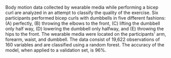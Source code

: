 
Body motion data collected by wearable media while performing a bicep curl
are analyzed in an attempt to classify the quality of the exercise.
Six participants performed bicep curls with dumbbells in five different fashions:
(A) perfectly, (B) throwing the elbows to the front, (C) lifting the dumbbell only half way,
(D) lowering the dumbbell only halfway, and (E) throwing the hips to the front. 
The wearable media were located on the participants' arm, forearm, waist, and dumbbell. 
The data consist of 19,622 observations of 160 variables and are classified using a random forest. 
The accuracy of the model, when applied to a validation set, is 96%.
